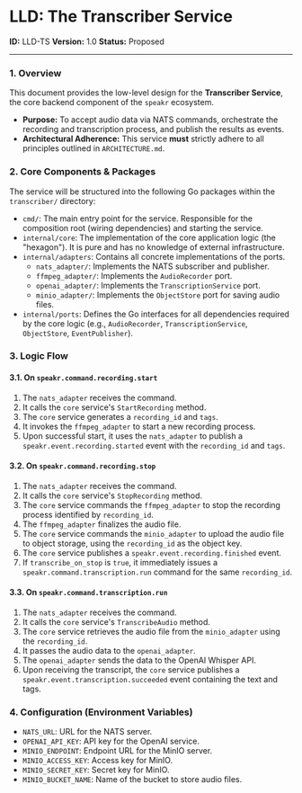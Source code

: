# LLD: The Transcriber Service

**ID:** LLD-TS
**Version:** 1.0
**Status:** Proposed

---

### 1. Overview

This document provides the low-level design for the **Transcriber Service**, the core backend component of the `speakr` ecosystem.

-   **Purpose:** To accept audio data via NATS commands, orchestrate the recording and transcription process, and publish the results as events.
-   **Architectural Adherence:** This service **must** strictly adhere to all principles outlined in `ARCHITECTURE.md`.

### 2. Core Components & Packages

The service will be structured into the following Go packages within the `transcriber/` directory:

-   `cmd/`: The main entry point for the service. Responsible for the composition root (wiring dependencies) and starting the service.
-   `internal/core`: The implementation of the core application logic (the "hexagon"). It is pure and has no knowledge of external infrastructure.
-   `internal/adapters`: Contains all concrete implementations of the ports.
    -   `nats_adapter/`: Implements the NATS subscriber and publisher.
    -   `ffmpeg_adapter/`: Implements the `AudioRecorder` port.
    -   `openai_adapter/`: Implements the `TranscriptionService` port.
    -   `minio_adapter/`: Implements the `ObjectStore` port for saving audio files.
-   `internal/ports`: Defines the Go interfaces for all dependencies required by the core logic (e.g., `AudioRecorder`, `TranscriptionService`, `ObjectStore`, `EventPublisher`).

### 3. Logic Flow

#### 3.1. On `speakr.command.recording.start`

1.  The `nats_adapter` receives the command.
2.  It calls the `core` service's `StartRecording` method.
3.  The `core` service generates a `recording_id` and `tags`.
4.  It invokes the `ffmpeg_adapter` to start a new recording process.
5.  Upon successful start, it uses the `nats_adapter` to publish a `speakr.event.recording.started` event with the `recording_id` and `tags`.

#### 3.2. On `speakr.command.recording.stop`

1.  The `nats_adapter` receives the command.
2.  It calls the `core` service's `StopRecording` method.
3.  The `core` service commands the `ffmpeg_adapter` to stop the recording process identified by `recording_id`.
4.  The `ffmpeg_adapter` finalizes the audio file.
5.  The `core` service commands the `minio_adapter` to upload the audio file to object storage, using the `recording_id` as the object key.
6.  The `core` service publishes a `speakr.event.recording.finished` event.
7.  If `transcribe_on_stop` is `true`, it immediately issues a `speakr.command.transcription.run` command for the same `recording_id`.

#### 3.3. On `speakr.command.transcription.run`

1.  The `nats_adapter` receives the command.
2.  It calls the `core` service's `TranscribeAudio` method.
3.  The `core` service retrieves the audio file from the `minio_adapter` using the `recording_id`.
4.  It passes the audio data to the `openai_adapter`.
5.  The `openai_adapter` sends the data to the OpenAI Whisper API.
6.  Upon receiving the transcript, the `core` service publishes a `speakr.event.transcription.succeeded` event containing the text and tags.

### 4. Configuration (Environment Variables)

-   `NATS_URL`: URL for the NATS server.
-   `OPENAI_API_KEY`: API key for the OpenAI service.
-   `MINIO_ENDPOINT`: Endpoint URL for the MinIO server.
-   `MINIO_ACCESS_KEY`: Access key for MinIO.
-   `MINIO_SECRET_KEY`: Secret key for MinIO.
-   `MINIO_BUCKET_NAME`: Name of the bucket to store audio files.
